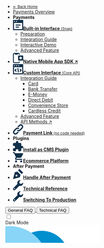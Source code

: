 <!-- @@@NOCONTENT -->
- [<small>← Back Home</small>](/ "Midtrans Payment Gateway Technical Documentation")
- [Payments Overview](en/payments/overview.md "Midtrans - Payments Technical Documentation")
- **Payments**
- [**![](asset/image/main/midtrans-icons-builtininterface.svg)Built-in Interface**<small>&nbsp;(Snap)</small>](en/snap/overview.md "Midtrans - Snap Technical Documentation")
	- [Preparation](en/snap/preparation.md "Midtrans - Snap Integration Preparation")
	- [Integration Guide](en/snap/integration-guide.md "Midtrans - Snap Integration Guide Documentation")
	- [Interactive Demo](en/snap/interactive-demo.md "Midtrans - Snap Interactive Demo")
	- [Advanced Feature](en/snap/advanced-feature.md "Midtrans - Snap Advanced Feature Documentation")
- [**![](asset/image/main/midtrans-icons-nativemobile.svg)Native Mobile App SDK ↗**](https://mobile-docs.midtrans.com)
- [**![](asset/image/main/midtrans-icons-custominterface.svg)Custom Interface**<small>&nbsp;(Core API)</small>](en/core-api/overview.md "Midtrans - Core API Documentation")
	- [Integration Guide](en/core-api/overview?id=available-ways-to-integrate "Midtrans - Core API Integration Guide Documentation")
		- [Card](en/core-api/credit-card.md "Midtrans - Core API Credit & Debit Card Documentation")
		- [Bank Transfer](en/core-api/bank-transfer.md "Midtrans - Core API Bank Transfer Documentation")
		- [E-Money](en/core-api/e-wallet.md "Midtrans - Core API E-Money Documentation")
		- [Direct Debit](en/core-api/direct-debit.md "Midtrans - Core API Direct Debit Documentation")
		- [Convenience Store](en/core-api/convenience-store.md "Midtrans - Core API Convenience Store Documentation")
		- [Cardless Credit](en/core-api/cardless-credit.md "Midtrans - Core API Cardless Credit Documentation")
	- [Advanced Feature](en/core-api/advanced-features.md "Midtrans - Core API Advanced Feature Documentation")
	- [API Methods ↗](https://api-docs.midtrans.com/#api-methods)
- [**![](asset/image/main/midtrans-icons-paymentlink.svg)Payment Link**<small>&nbsp;(no code needed)</small>](en/payment-link/overview.md "Midtrans - Payment Link Documentation")
- **Plugins**
- [![](asset/image/main/midtrans-icons-installcmsplugin.svg)**Install as CMS Plugin**](en/snap/with-plugins.md "Midtrans - Snap CMS Plugin / Module Documentation")
- [![](asset/image/main/midtrans-icons-ecommerce.svg)**Ecommerce Platform**](en/snap/platform/overview.md "Midtrans - Snap Ecommerce Platform Integration Documentation")
- **After Payment**
- [![](asset/image/main/midtrans-icons-signature.svg)**Handle After Payment**](en/after-payment/overview.md "Midtrans - After Payment Documentation")
- [![](asset/image/main/midtrans-icons-technical.svg)**Technical Reference**](en/technical-reference/overview.md "Midtrans - API Authorization & Headers Documentation")
- [![](asset/image/main/midtrans-icons-technical.svg)**Switching To Production**](en/technical-reference/going-live.md "Midtrans - Switching To Production Mode Documentation")

<!-- Navbar for Mobile -->
<div class="menu-mob-act">
    <div class="menu-mob-act flex-row j-content-between">
      <a href="https://support.midtrans.com/" class="a-link flex-49">
          <button class="button">General FAQ</button>
      </a>
      <a href="/en/other/faq/technical" class="a-link flex-49">
          <button class="button">Technical FAQ</button>
      </a>
    </div>
    <div class="theme-switch-wrapper">
        <label class="theme-switch" for="checkbox-theme-mob">
            <input type="checkbox" id="checkbox-theme-mob" class="checkbox-theme" onclick="changeTheme()">
            <div class="slider round"></div>
      </label>
      <div class="description">Dark Mode</div>
    </div>
</div>
<img src="/asset/revamp/img/capsules.png" class="image-fluid sidebar__capsule" alt />